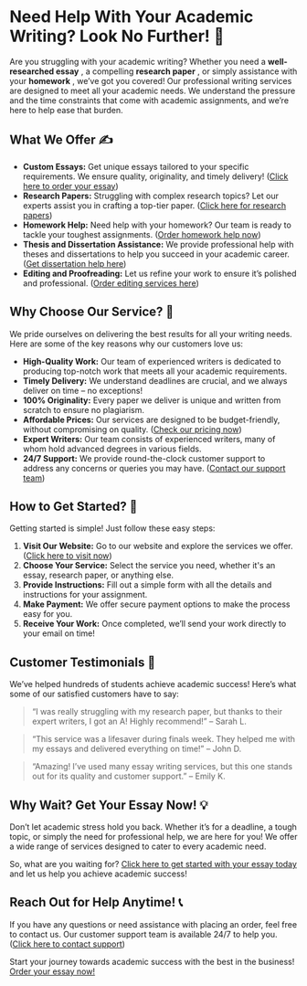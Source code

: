 # Need Help With Your Academic Writing? Look No Further! 🚀

Are you struggling with your academic writing? Whether you need a **well-researched essay** , a compelling **research paper** , or simply assistance with your **homework** , we’ve got you covered! Our professional writing services are designed to meet all your academic needs. We understand the pressure and the time constraints that come with academic assignments, and we’re here to help ease that burden.

## What We Offer ✍️

- **Custom Essays:** Get unique essays tailored to your specific requirements. We ensure quality, originality, and timely delivery! ([Click here to order your essay](https://tinyurl.com/topessay?keyword=make+an+essay))
- **Research Papers:** Struggling with complex research topics? Let our experts assist you in crafting a top-tier paper. ([Click here for research papers](https://tinyurl.com/topessay?keyword=make+an+essay))
- **Homework Help:** Need help with your homework? Our team is ready to tackle your toughest assignments. ([Order homework help now](https://tinyurl.com/topessay?keyword=make+an+essay))
- **Thesis and Dissertation Assistance:** We provide professional help with theses and dissertations to help you succeed in your academic career. ([Get dissertation help here](https://tinyurl.com/topessay?keyword=make+an+essay))
- **Editing and Proofreading:** Let us refine your work to ensure it’s polished and professional. ([Order editing services here](https://tinyurl.com/topessay?keyword=make+an+essay))

## Why Choose Our Service? 🤔

We pride ourselves on delivering the best results for all your writing needs. Here are some of the key reasons why our customers love us:

- **High-Quality Work:** Our team of experienced writers is dedicated to producing top-notch work that meets all your academic requirements.
- **Timely Delivery:** We understand deadlines are crucial, and we always deliver on time – no exceptions!
- **100% Originality:** Every paper we deliver is unique and written from scratch to ensure no plagiarism.
- **Affordable Prices:** Our services are designed to be budget-friendly, without compromising on quality. ([Check our pricing now](https://tinyurl.com/topessay?keyword=make+an+essay))
- **Expert Writers:** Our team consists of experienced writers, many of whom hold advanced degrees in various fields.
- **24/7 Support:** We provide round-the-clock customer support to address any concerns or queries you may have. ([Contact our support team](https://tinyurl.com/topessay?keyword=make+an+essay))

## How to Get Started? 📝

Getting started is simple! Just follow these easy steps:

1. **Visit Our Website:** Go to our website and explore the services we offer. ([Click here to visit now](https://tinyurl.com/topessay?keyword=make+an+essay))
2. **Choose Your Service:** Select the service you need, whether it's an essay, research paper, or anything else.
3. **Provide Instructions:** Fill out a simple form with all the details and instructions for your assignment.
4. **Make Payment:** We offer secure payment options to make the process easy for you.
5. **Receive Your Work:** Once completed, we’ll send your work directly to your email on time!

## Customer Testimonials 🌟

We’ve helped hundreds of students achieve academic success! Here’s what some of our satisfied customers have to say:

> “I was really struggling with my research paper, but thanks to their expert writers, I got an A! Highly recommend!” – Sarah L.

> “This service was a lifesaver during finals week. They helped me with my essays and delivered everything on time!” – John D.

> “Amazing! I’ve used many essay writing services, but this one stands out for its quality and customer support.” – Emily K.

## Why Wait? Get Your Essay Now! 💡

Don’t let academic stress hold you back. Whether it’s for a deadline, a tough topic, or simply the need for professional help, we are here for you! We offer a wide range of services designed to cater to every academic need.

So, what are you waiting for? [Click here to get started with your essay today](https://tinyurl.com/topessay?keyword=make+an+essay) and let us help you achieve academic success!

## Reach Out for Help Anytime! 📞

If you have any questions or need assistance with placing an order, feel free to contact us. Our customer support team is available 24/7 to help you. ([Click here to contact support](https://tinyurl.com/topessay?keyword=make+an+essay))

Start your journey towards academic success with the best in the business! [Order your essay now!](https://tinyurl.com/topessay?keyword=make+an+essay)

